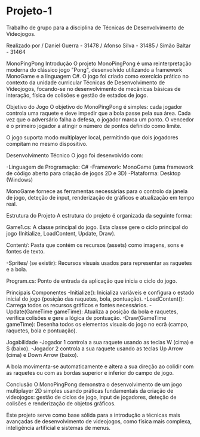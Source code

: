 # Projeto-1
Trabalho de grupo para a disciplina de Técnicas de Desenvolvimento de Videojogos.

Realizado por / Daniel Guerra - 31478
              / Afonso Silva - 31485
              / Simão Baltar - 31464

MonoPingPong
Introdução
O projeto MonoPingPong é uma reinterpretação moderna do clássico jogo "Pong", desenvolvido utilizando a framework MonoGame e a linguagem C#.
O jogo foi criado como exercício prático no contexto da unidade curricular Técnicas de Desenvolvimento de Videojogos, focando-se no desenvolvimento de mecânicas básicas de interação, física de colisões e gestão de estados de jogo.

Objetivo do Jogo
O objetivo do MonoPingPong é simples: cada jogador controla uma raquete e deve impedir que a bola passe pela sua área.
Cada vez que o adversário falha a defesa, o jogador marca um ponto. O vencedor é o primeiro jogador a atingir o número de pontos definido como limite.

O jogo suporta modo multiplayer local, permitindo que dois jogadores compitam no mesmo dispositivo.

Desenvolvimento Técnico
O jogo foi desenvolvido com:

-Linguagem de Programação: C#
-Framework: MonoGame (uma framework de código aberto para criação de jogos 2D e 3D)
-Plataforma: Desktop (Windows)

MonoGame fornece as ferramentas necessárias para o controlo da janela de jogo, deteção de input, renderização de gráficos e atualização em tempo real.

Estrutura do Projeto
A estrutura do projeto é organizada da seguinte forma:

Game1.cs:
A classe principal do jogo. Esta classe gere o ciclo principal do jogo (Initialize, LoadContent, Update, Draw).

Content/:
Pasta que contém os recursos (assets) como imagens, sons e fontes de texto.

-Sprites/ (se existir):
Recursos visuais usados para representar as raquetes e a bola.

Program.cs:
Ponto de entrada da aplicação que inicia o ciclo do jogo.

Principais Componentes
-Initialize(): Inicializa variáveis e configura o estado inicial do jogo (posição das raquetes, bola, pontuação).
-LoadContent(): Carrega todos os recursos gráficos e fontes necessários.
-Update(GameTime gameTime): Atualiza a posição da bola e raquetes, verifica colisões e gere a lógica de pontuação.
-Draw(GameTime gameTime): Desenha todos os elementos visuais do jogo no ecrã (campo, raquetes, bola e pontuação).

Jogabilidade
-Jogador 1 controla a sua raquete usando as teclas W (cima) e S (baixo).
-Jogador 2 controla a sua raquete usando as teclas Up Arrow (cima) e Down Arrow (baixo).

A bola movimenta-se automaticamente e altera a sua direção ao colidir com as raquetes ou com as bordas superior e inferior do campo de jogo.



Conclusão
O MonoPingPong demonstra o desenvolvimento de um jogo multiplayer 2D simples usando práticas fundamentais da criação de videojogos:
gestão de ciclos de jogo, input de jogadores, deteção de colisões e renderização de objetos gráficos.

Este projeto serve como base sólida para a introdução a técnicas mais avançadas de desenvolvimento de videojogos, como física mais complexa, inteligência artificial e sistemas de menus.
